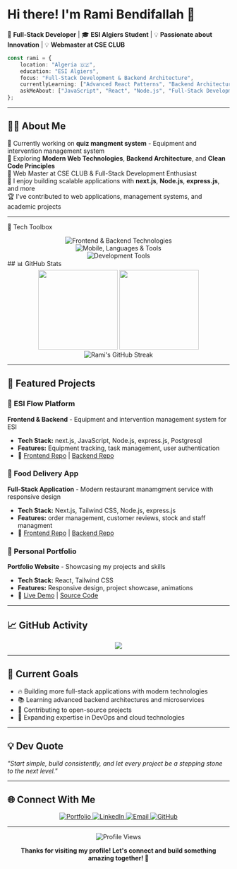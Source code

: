 # Hi there! I'm Rami Bendifallah 👋

🚀 **Full-Stack Developer** | 🎓 **ESI Algiers Student** | 💡 **Passionate about Innovation**  | 💡 **Webmaster at CSE CLUB**

```typescript
const rami = {
    location: "Algeria 🇩🇿",
    education: "ESI Algiers",
    focus: "Full-Stack Development & Backend Architecture",
    currentlyLearning: ["Advanced React Patterns", "Backend Architectures", "web devlopment"],
    askMeAbout: ["JavaScript", "React", "Node.js", "Full-Stack Development","next.js", "express.js"]
};
```

---

## 🧑‍💻 About Me

🎯 Currently working on **quiz mangment system** - Equipment and intervention management system  
🌱 Exploring **Modern Web Technologies**, **Backend Architecture**, and **Clean Code Principles**  
💼 Web Master at CSE CLUB & Full-Stack Development Enthusiast  
🔧 I enjoy building scalable applications with **next.js**, **Node.js**, **express.js**, and more  
🏆 I've contributed to web applications, management systems, and academic projects  

---

💼 Tech Toolbox
<div align="center">
  <img src="https://skillicons.dev/icons?i=html,css,js,ts,react,nextjs,nodejs,express" alt="Frontend & Backend Technologies" />
  <br/>
  <img src="https://skillicons.dev/icons?i=reactnative,java,c,npm,powershell,postman,mongodb,postgres" alt="Mobile, Languages & Tools" />
  <br/>
  <img src="https://skillicons.dev/icons?i=git,github,vscode,vercel,tailwind,figma" alt="Development Tools" />
</div>
## 📊 GitHub Stats

<div align="center">
  <img height="180em" src="https://github-readme-stats.vercel.app/api?username=Bendifallah-Rami&show_icons=true&theme=tokyonight&include_all_commits=true&count_private=true"/>
  <img height="180em" src="https://github-readme-stats.vercel.app/api/top-langs/?username=Bendifallah-Rami&layout=compact&langs_count=8&theme=tokyonight"/>
</div>

<div align="center">
  <img src="https://github-readme-streak-stats.herokuapp.com/?user=Bendifallah-Rami&theme=tokyonight" alt="Rami's GitHub Streak" />
</div>

---

## 🚀 Featured Projects

### 🏢 ESI Flow Platform
**Frontend & Backend** - Equipment and intervention management system for ESI
- **Tech Stack:** next.js, JavaScript, Node.js, express.js, Postgresql
- **Features:** Equipment tracking, task management, user authentication
- 🔗 [Frontend Repo](https://github.com/Bendifallah-Rami/esi_flow_front) | [Backend Repo](https://github.com/Bendifallah-Rami/esi_flow_back)

### 🍕 Food Delivery App
**Full-Stack Application** - Modern restaurant manamgment service with responsive design
- **Tech Stack:** Next.js, Tailwind CSS, Node.js, express.js
- **Features:**  order management, customer reviews, stock and staff managment
- 🔗 [Frontend Repo](https://github.com/Bendifallah-Rami/food-delivery) | [Backend Repo](https://github.com/Bendifallah-Rami/food-delivery-back)

### 💼 Personal Portfolio
**Portfolio Website** - Showcasing my projects and skills
- **Tech Stack:** React, Tailwind CSS
- **Features:** Responsive design, project showcase, animations
- 🔗 [Live Demo](https://ramiportfolio.vercel.app/) | [Source Code](https://github.com/Bendifallah-Rami/Rami-s-portfolio)

---

## 📈 GitHub Activity

<div align="center">
  <img src="https://github-readme-activity-graph.vercel.app/graph?username=Bendifallah-Rami&theme=tokyo-night&hide_border=true" />
</div>

---

## 🎯 Current Goals

- 🔥 Building more full-stack applications with modern technologies
- 📚 Learning advanced backend architectures and microservices
- 🤝 Contributing to open-source projects
- 💼 Expanding expertise in DevOps and cloud technologies

---

## 💡 Dev Quote

*"Start simple, build consistently, and let every project be a stepping stone to the next level."* 

---

## 🌐 Connect With Me

<div align="center">
  <a href="https://ramiportfolio.vercel.app/" target="_blank">
    <img src="https://img.shields.io/badge/-Portfolio-FF5722?style=for-the-badge&logo=google-chrome&logoColor=white" alt="Portfolio" />
  </a>
  <a href="https://www.linkedin.com/in/bendifallah-rami-145a432b9/" target="_blank">
    <img src="https://img.shields.io/badge/-LinkedIn-0077B5?style=for-the-badge&logo=linkedin&logoColor=white" alt="LinkedIn" />
  </a>
  <a href="mailto:nr_bendifallah@esi.dz" target="_blank">
    <img src="https://img.shields.io/badge/-Email-D14836?style=for-the-badge&logo=gmail&logoColor=white" alt="Email" />
  </a>
  <a href="https://github.com/Bendifallah-Rami" target="_blank">
    <img src="https://img.shields.io/badge/-GitHub-181717?style=for-the-badge&logo=github&logoColor=white" alt="GitHub" />
  </a>
</div>

---

<div align="center">
  <img src="https://komarev.com/ghpvc/?username=Bendifallah-Rami&label=Profile%20Views&color=brightgreen&style=flat" alt="Profile Views" />
</div>

<div align="center">
  
  **Thanks for visiting my profile! Let's connect and build something amazing together! 🚀**
  
</div>
